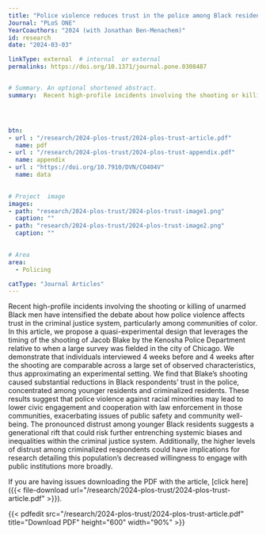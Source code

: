 ```yaml
---
title: "Police violence reduces trust in the police among Black residents"
Journal: "PLoS ONE"
YearCoauthors: "2024 (with Jonathan Ben-Menachem)"
id: research
date: "2024-03-03"

linkType: external  # internal  or external
permalinks: https://doi.org/10.1371/journal.pone.0308487


# Summary. An optional shortened abstract.
summary:  Recent high-profile incidents involving the shooting or killing of unarmed Black men have intensified the debate about how police violence affects trust in the criminal justice system, particularly among communities of color. In this article, we propose a quasi-experimental design that leverages the timing of the shooting of Jacob Blake by the Kenosha Police Department relative to when a large survey was fielded in the city of Chicago. We demonstrate that individuals interviewed 4 weeks before and 4 weeks after the shooting are comparable across a large set of observed characteristics, thus approximating an experimental setting. We find that Blake’s shooting caused substantial reductions in Black respondents’ trust in the police, concentrated among younger residents and criminalized residents. These results suggest that police violence against racial minorities may lead to lower civic engagement and cooperation with law enforcement in those communities, exacerbating issues of public safety and community well-being. The pronounced distrust among younger Black residents suggests a generational rift that could risk further entrenching systemic biases and inequalities within the criminal justice system. Additionally, the higher levels of distrust among criminalized respondents could have implications for research detailing this population’s decreased willingness to engage with public institutions more broadly.




btn:
- url : "/research/2024-plos-trust/2024-plos-trust-article.pdf" 
  name: pdf
- url : "/research/2024-plos-trust/2024-plos-trust-appendix.pdf" 
  name: appendix
- url : "https://doi.org/10.7910/DVN/CO404V" 
  name: data 

  
# Project  image 
images:
- path: "research/2024-plos-trust/2024-plos-trust-image1.png"
  caption: ""
- path: "research/2024-plos-trust/2024-plos-trust-image2.png"
  caption: ""  

  
# Area
area: 
  - Policing

catType: "Journal Articles"
---
```

Recent high-profile incidents involving the shooting or killing of unarmed Black men have intensified the debate about how police violence affects trust in the criminal justice system, particularly among communities of color. In this article, we propose a quasi-experimental design that leverages the timing of the shooting of Jacob Blake by the Kenosha Police Department relative to when a large survey was fielded in the city of Chicago. We demonstrate that individuals interviewed 4 weeks before and 4 weeks after the shooting are comparable across a large set of observed characteristics, thus approximating an experimental setting. We find that Blake’s shooting caused substantial reductions in Black respondents’ trust in the police, concentrated among younger residents and criminalized residents. These results suggest that police violence against racial minorities may lead to lower civic engagement and cooperation with law enforcement in those communities, exacerbating issues of public safety and community well-being. The pronounced distrust among younger Black residents suggests a generational rift that could risk further entrenching systemic biases and inequalities within the criminal justice system. Additionally, the higher levels of distrust among criminalized respondents could have implications for research detailing this population’s decreased willingness to engage with public institutions more broadly.



If you are having issues downloading the PDF with the article, [click here]({{< file-download url="/research/2024-plos-trust/2024-plos-trust-article.pdf" >}}).

{{< pdfedit src="/research/2024-plos-trust/2024-plos-trust-article.pdf" title="Download PDF" height="600" width="90%" >}}





